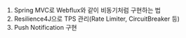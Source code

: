 1. Spring MVC로 Webflux와 같이 비동기처럼 구현하는 법
2. Resilience4J으로 TPS 관리(Rate Limiter, CircuitBreaker 등)
3. Push Notification 구현
